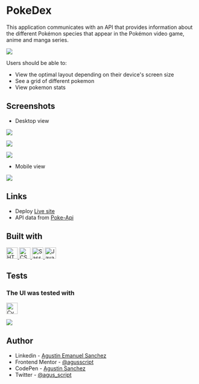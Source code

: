 # PokeDex

This application communicates with an API that provides information about the different Pokémon species that appear in the Pokémon video game, anime and manga series.

![](images/screenshots/desktop-design.png)

Users should be able to:

- View the optimal layout depending on their device's screen size
- See a grid of different pokemon
- View pokemon stats

## Screenshots

- Desktop view

![](images/screenshots/desktop-active.png)

![](images/screenshots/search.png)

![](images/screenshots/search-active.png)

- Mobile view

![](images/screenshots/mobile-design.png)

## Links

- Deploy [Live site](https://pokedex-js-lilac.vercel.app/)
- API data from [Poke-Api](https://pokeapi.co/)

## Built with

<p>
 <a href="https://developer.mozilla.org/en-US/docs/Glossary/HTML">
  <img src="https://img.shields.io/badge/-HTML5-E34F26?style=flat-square&logo=html5&logoColor=white" height="30" alt="HTML5"/>
 </a>
 <a href="https://developer.mozilla.org/en-US/docs/Web/CSS">
  <img src="https://img.shields.io/badge/-CSS3-blue?style=flat-square&logo=CSS3&logoColor=white" height="30" alt="CSS3"/>
 </a>
  <a href="https://sass-lang.com/">
  <img src="https://img.shields.io/badge/-Sass-ff69b4?style=flat-square&logo=SASS&logoColor=white" height="30" alt="Sass"/>
 </a>
 <a href="https://developer.mozilla.org/en-US/docs/Web/JavaScript">
  <img src="https://img.shields.io/badge/-JavaScript-yellow?style=flat-square&logo=Javascript&logoColor=white" height="30" alt="JavaScript"/>
 </a>
</p>

## Tests

### The UI was tested with 
<a href="https://www.cypress.io/">
<img src="https://img.shields.io/badge/-Cypress-gray?style=flat-square&logo=Cypress&logoColor=white" height="30" alt="Cypress"/>
</a>

![](images/screenshots/pokedex-ui-test.png)

## Author

- Linkedin - [Agustin Emanuel Sanchez](https://www.linkedin.com/in/agustin-emanuel-sanchez-4b2807240/)
- Frontend Mentor - [@agusscript](https://www.frontendmentor.io/profile/agusscript)
- CodePen - [Agustin Sanchez](https://codepen.io/agusscript)
- Twitter - [@agus_script](https://twitter.com/agus_script)
